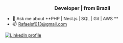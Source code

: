 <h3 align="center">Developer | from Brazil</h3>

- 💬 Ask me about **PHP | Nest.js | SQL | Git | AWS **
- 📫 Rafaelsf013@gmail.com

<p align="left">
<a href="https://www.linkedin.com/in/rafael-fernandes-091b8914b/" target="blank"><img align="center" src="https://img.shields.io/badge/LinkedIn-0077B5?style=for-the-badge&logo=linkedin&logoColor=white" alt="LinkedIn profile"/></a>
</p>


